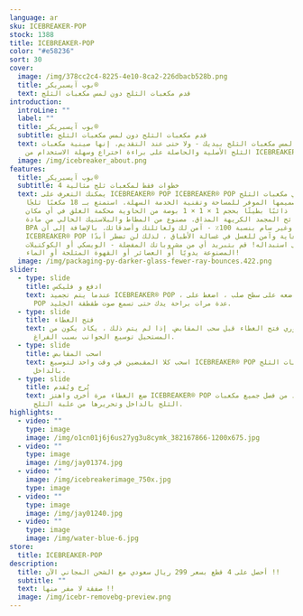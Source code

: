```yaml
---
language: ar
sku: ICEBREAKER-POP
stock: 1388
title: ICEBREAKER-POP
color: "#e58236"
sort: 30
cover:
  image: /img/378cc2c4-8225-4e10-8ca2-226dbacb528b.png
  title: بوب آيسبريكر®
  text: قدم مكعبات الثلج دون لمس مكعبات الثلج
introduction:
  introLine: ""
  label: ""
  title: بوب آيسبريكر®
  subtitle: قدم مكعبات الثلج دون لمس مكعبات الثلج
  text: لا مزيد من لمس مكعبات الثلج بيديك - ولا حتى عند التقديم. إنها صينية مكعبات
    الثلج الأصلية والحاصلة على براءة اختراع وسهلة الاستخدام من ICEBREAKER®
  image: /img/icebreaker_about.png
features:
  title: بوب آيسبريكر®
  subtitle: 4 خطوات فقط لمكعبات ثلج مثالية
  text: يمكنك التعرف على ICEBREAKER® POP ICEBREAKER® POP من صواني مكعبات الثلج
    بتصميمها الموفر للمساحة وتقنية الخدمة السهلة. استمتع بـ 18 مكعبًا ثلجًا
    كبيرًا ذائبًا بطيئًا بحجم 1 × 1 × 1 بوصة من الحاوية محكمة الغلق في أي مكان
    دون روائح المجمد الكريهة المذاق. مصنوع من المطاط والبلاستيك الخالي من مادة
    BPA وغير سام بنسبة 100٪ - آمن لك ولعائلتك وأصدقائك. بالإضافة إلى أن
    ICEBREAKER® POP متين للغاية وآمن للغسل في غسالة الأطباق ، لذلك لن تضطر أبدًا
    إلى استبداله! قم بتبريد أي من مشروباتك المفضلة - الويسكي أو الكوكتيلات
    المصنوعة يدويًا أو العصائر أو القهوة المثلجة أو الماء!
  image: /img/packaging-py-darker-glass-fewer-ray-bounces.422.png
slider:
  - type: slide
    title: ادفع و فليكس
    text: عندما يتم تجميد ICEBREAKER® POP ، ضعه على سطح صلب ، اضغط على ICEBREAKER®
      POP عدة مرات براحة يدك حتى تسمع صوت طقطقة الجليد.
  - type: slide
    title: فتح الغطاء
    text: من الضروري فتح الغطاء قبل سحب المقابض. إذا لم يتم ذلك ، يكاد يكون من
      المستحيل توسيع الجوانب بسبب الفراغ.
  - type: slide
    title: اسحب المقابض
    text: اسحب كلا المقبضين في وقت واحد لتوسيع ICEBREAKER® POP وتحرير مكعبات الثلج
      بالداخل.
  - type: slide
    title: يُرج ويُقدم
    text: ضع الغطاء مرة أخرى واهتز ICEBREAKER® POP جيدًا للتأكد من فصل جميع مكعبات
      الثلج بالداخل وتحريرها من علبة الثلج.
highlights:
  - video: ""
    type: image
    image: /img/o1cn01j6j6us27yg3u8cymk_382167866-1200x675.jpg
  - video: ""
    type: image
    image: /img/jay01374.jpg
  - video: ""
    image: /img/icebreakerimage_750x.jpg
    type: image
  - video: ""
    type: image
    image: /img/jay01240.jpg
  - video: ""
    type: image
    image: /img/water-blue-6.jpg
store:
  title: ICEBREAKER-POP
description:
  title: أحصل على 4 قطع بسعر 299 ريال سعودي مع الشحن المجاني الآن !!
  subtitle: ""
  text: صفقة لا مفر منها !!
  image: /img/icebr-removebg-preview.png
---
```

